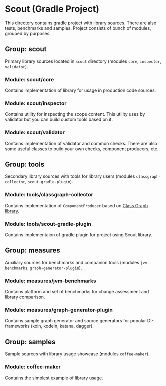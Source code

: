# Scout (Gradle Project)

This directory contains gradle project with library sources. There are also tests, benchmarks and samples. Project consists of bunch of modules, grouped by purposes.

## Group: scout
Primary library sources located in `scout` directory (modules `core`, `inspector`, `validator`).

### Module: scout/core
Contains implementation of library for usage in production code sources.

### Module: scout/inspector
Contains utility for inspecting the scope content. This utility uses by validator but you can build custom tools based on it.

### Module: scout/validator
Contains implementation of validator and common checks. There are also some useful classes to build your own checks, component producers, etc.

## Group: tools
Secondary library sources with tools for library users (modules `classgraph-collector`, `scout-gradle-plugin`).

### Module: tools/classgraph-collector
Contains implementation of `ComponentProducer` based on [Class Graph library](https://github.com/classgraph/classgraph).

### Module: tools/scout-gradle-plugin
Contains implementaion of gradle plugin for project using Scout library.

## Group: measures
Auxiliary sources for benchmarks and companion tools (modules `jvm-benchmarks`, `graph-generator-plugin`).

### Module: measures/jvm-benchmarks
Contains platform and set of benchmarks for change assessment and library comparison.

### Module: measures/graph-generator-plugin
Contains sample graph generator and source generators for popular DI-frameworks (koin, kodein, katana, dagger).

## Group: samples
Sample sources with library usage showcase (modules `coffee-maker`).

### Module: coffee-maker
Contains the simplest example of library usage.
